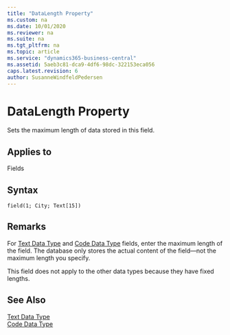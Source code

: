 ```yaml
---
title: "DataLength Property"
ms.custom: na
ms.date: 10/01/2020
ms.reviewer: na
ms.suite: na
ms.tgt_pltfrm: na
ms.topic: article
ms.service: "dynamics365-business-central"
ms.assetid: 5aeb3c81-dca9-4df6-98dc-322153eca056
caps.latest.revision: 6
author: SusanneWindfeldPedersen
---
```


 

# DataLength Property
Sets the maximum length of data stored in this field.  
  
## Applies to  
 Fields  

## Syntax
```
field(1; City; Text[15])
```
  
## Remarks  
 For [Text Data Type](../datatypes/devenv-text-data-type.md) and [Code Data Type](../datatypes/devenv-code-data-type.md) fields, enter the maximum length of the field. The database only stores the actual content of the field—not the maximum length you specify.  
  
 This field does not apply to the other data types because they have fixed lengths.  
  
## See Also  
 [Text Data Type](../datatypes/devenv-text-data-type.md)   
 [Code Data Type](../datatypes/devenv-code-data-type.md)